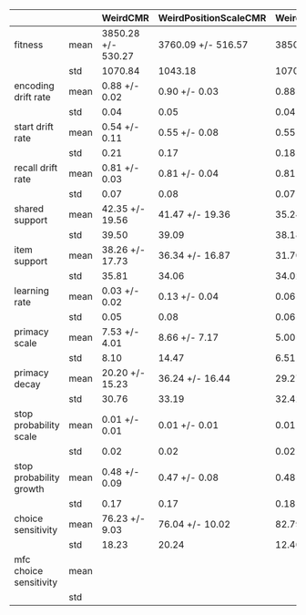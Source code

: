 | | | WeirdCMR | WeirdPositionScaleCMR | WeirdNoReinstateCMR | OutlistCMRDE |
|---|---|---|---|---|---|
| fitness | mean | 3850.28 +/- 530.27 | 3760.09 +/- 516.57 | 3850.20 +/- 530.33 | 3843.70 +/- 530.39 |
| | std | 1070.84 | 1043.18 | 1070.96 | 1071.09 |
| encoding drift rate | mean | 0.88 +/- 0.02 | 0.90 +/- 0.03 | 0.88 +/- 0.02 | 0.88 +/- 0.02 |
| | std | 0.04 | 0.05 | 0.04 | 0.04 |
| start drift rate | mean | 0.54 +/- 0.11 | 0.55 +/- 0.08 | 0.55 +/- 0.09 | 0.54 +/- 0.10 |
| | std | 0.21 | 0.17 | 0.18 | 0.21 |
| recall drift rate | mean | 0.81 +/- 0.03 | 0.81 +/- 0.04 | 0.81 +/- 0.03 | 0.80 +/- 0.04 |
| | std | 0.07 | 0.08 | 0.07 | 0.07 |
| shared support | mean | 42.35 +/- 19.56 | 41.47 +/- 19.36 | 35.24 +/- 18.91 | 31.79 +/- 17.25 |
| | std | 39.50 | 39.09 | 38.18 | 34.83 |
| item support | mean | 38.26 +/- 17.73 | 36.34 +/- 16.87 | 31.70 +/- 16.84 | 29.26 +/- 15.98 |
| | std | 35.81 | 34.06 | 34.02 | 32.27 |
| learning rate | mean | 0.03 +/- 0.02 | 0.13 +/- 0.04 | 0.06 +/- 0.03 | 0.05 +/- 0.02 |
| | std | 0.05 | 0.08 | 0.06 | 0.05 |
| primacy scale | mean | 7.53 +/- 4.01 | 8.66 +/- 7.17 | 5.00 +/- 3.22 | 5.11 +/- 3.92 |
| | std | 8.10 | 14.47 | 6.51 | 7.92 |
| primacy decay | mean | 20.20 +/- 15.23 | 36.24 +/- 16.44 | 29.27 +/- 16.06 | 16.23 +/- 11.60 |
| | std | 30.76 | 33.19 | 32.42 | 23.43 |
| stop probability scale | mean | 0.01 +/- 0.01 | 0.01 +/- 0.01 | 0.01 +/- 0.01 | 0.01 +/- 0.01 |
| | std | 0.02 | 0.02 | 0.02 | 0.02 |
| stop probability growth | mean | 0.48 +/- 0.09 | 0.47 +/- 0.08 | 0.48 +/- 0.09 | 0.46 +/- 0.08 |
| | std | 0.17 | 0.17 | 0.18 | 0.17 |
| choice sensitivity | mean | 76.23 +/- 9.03 | 76.04 +/- 10.02 | 82.79 +/- 6.14 | 82.02 +/- 9.54 |
| | std | 18.23 | 20.24 | 12.40 | 19.27 |
| mfc choice sensitivity | mean | | | | 1.00 +/- 0.00 |
| | std | | | | 0.00 |
